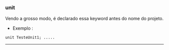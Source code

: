 ### unit

Vendo a grosso modo, é declarado essa keyword antes do nome do projeto.

- Exemplo :


``
unit TesteUnit1;
.....
``


---


